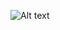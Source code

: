 ![Alt text](https://cdn.discordapp.com/attachments/984068511183831053/1048706747247894588/linkedlist2.png)